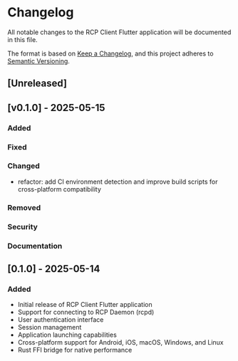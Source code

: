 # Changelog

All notable changes to the RCP Client Flutter application will be documented in this file.

The format is based on [Keep a Changelog](https://keepachangelog.com/en/1.0.0/),
and this project adheres to [Semantic Versioning](https://semver.org/spec/v2.0.0.html).

## [Unreleased]

## [v0.1.0] - 2025-05-15

### Added

### Fixed

### Changed
- refactor: add CI environment detection and improve build scripts for cross-platform compatibility

### Removed

### Security

### Documentation

## [0.1.0] - 2025-05-14

### Added
- Initial release of RCP Client Flutter application
- Support for connecting to RCP Daemon (rcpd)
- User authentication interface
- Session management
- Application launching capabilities
- Cross-platform support for Android, iOS, macOS, Windows, and Linux
- Rust FFI bridge for native performance
